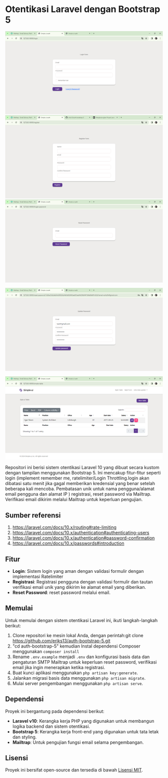 # Otentikasi Laravel dengan Bootstrap 5

![Login Screenshot](login.png)
![Register Screenshot](register.png)
![emailfery Screenshot](email-reset.png)

![ResetPassword Screenshot](reset-password.png)

![Register Screenshot](datatable.png)


Repositori ini berisi sistem otentikasi Laravel 10 yang dibuat secara kustom dengan tampilan menggunakan Bootstrap 5. Ini mencakup fitur-fitur seperti login (implement remember me, ratelimiter/Login Throttling.login akan dibatasi satu menit jika gagal memberikan kredensial yang benar setelah beberapa kali mencoba. Pembatasan unik untuk nama pengguna/alamat email pengguna dan alamat IP ) registrasi, reset password via Mailtrap. Verifikasi email dikirim melalui Mailtrap untuk keperluan pengujian.
## Sumber referensi
1. https://laravel.com/docs/10.x/routing#rate-limiting
2. https://laravel.com/docs/10.x/authentication#authenticating-users
3. https://laravel.com/docs/10.x/authentication#password-confirmation
4. https://laravel.com/docs/10.x/passwords#introduction

## Fitur

- **Login**: Sistem login yang aman dengan validasi formulir dengan implementasi Ratelimiter 
- **Registrasi**: Registrasi pengguna dengan validasi formulir dan tautan verifikasi email unik yang dikirim ke alamat email yang diberikan.
- **Reset Password**: reset password melalui email.

## Memulai

Untuk memulai dengan sistem otentikasi Laravel ini, ikuti langkah-langkah berikut:

1. Clone repositori ke mesin lokal Anda, dengan perintah:git clone https://github.com/eriks13/auth-bootstrap-5.git
2. "cd auth-bootstrap-5" kemudian Instal dependensi Composer menggunakan `composer install`
3. Rename `.env.example` menjadi `.env` dan konfigurasi basis data dan pengaturan SMTP Mailtrap untuk keperluan reset password, verifikasi email jika ingin menerapkan ketika registrasi.
4. Buat kunci aplikasi menggunakan `php artisan key:generate`.
5. Jalankan migrasi basis data menggunakan `php artisan migrate`.
6. Mulai server pengembangan menggunakan `php artisan serve`.

## Dependensi

Proyek ini bergantung pada dependensi berikut:

- **Laravel v10**: Kerangka kerja PHP yang digunakan untuk membangun logika backend dan sistem otentikasi.
- **Bootstrap 5**: Kerangka kerja front-end yang digunakan untuk tata letak dan styling.
- **Mailtrap**: Untuk pengujian fungsi email selama pengembangan.

## Lisensi

Proyek ini bersifat open-source dan tersedia di bawah [Lisensi MIT](LICENSE).
